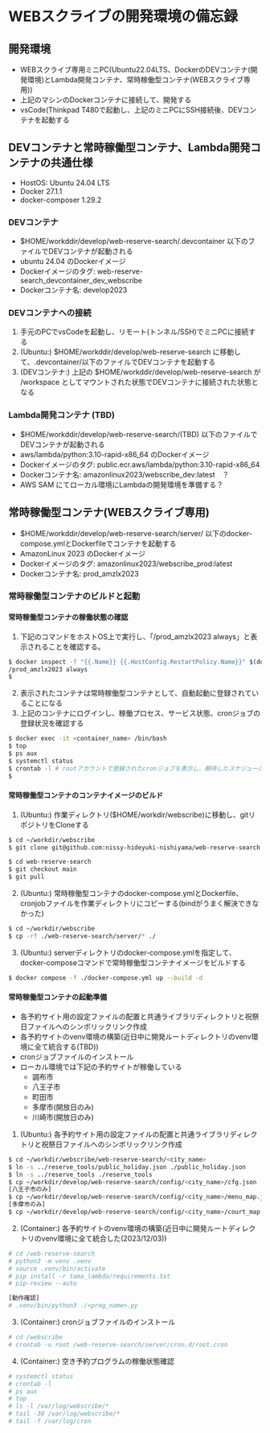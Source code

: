 # WEBスクライブの開発環境の備忘録


## 開発環境

- WEBスクライブ専用ミニPC(Ubuntu22.04LTS、DockerのDEVコンテナ(開発環境)とLambda開発コンテナ、常時稼働型コンテナ(WEBスクライブ専用))
- 上記のマシンのDockerコンテナに接続して、開発する
- vsCode(Thinkpad T480で起動し、上記のミニPCにSSH接続後、DEVコンテナを起動する

## DEVコンテナと常時稼働型コンテナ、Lambda開発コンテナの共通仕様

- HostOS: Ubuntu 24.04 LTS
- Docker 27.1.1
- docker-composer 1.29.2

### DEVコンテナ

- $HOME/workddir/develop/web-reserve-search/.devcontainer 以下のファイルでDEVコンテナが起動される
- ubuntu 24.04 のDockerイメージ
- Dockerイメージのタグ: web-reserve-search_devcontainer_dev_webscribe
- Dockerコンテナ名: develop2023

### DEVコンテナへの接続

1. 手元のPCでvsCodeを起動し、リモート(トンネル/SSH)でミニPCに接続する
2. (Ubuntu:) $HOME/workddir/develop/web-reserve-search に移動して、.devcontainer/以下のファイルでDEVコンテナを起動する
3. (DEVコンテナ:) 上記の $HOME/workddir/develop/web-reserve-search が /workspace としてマウントされた状態でDEVコンテナに接続された状態となる


### Lambda開発コンテナ (TBD)

- $HOME/workddir/develop/web-reserve-search/(TBD) 以下のファイルでDEVコンテナが起動される
- aws/lambda/python:3.10-rapid-x86_64 のDockerイメージ
- Dockerイメージのタグ: public.ecr.aws/lambda/python:3.10-rapid-x86_64
- Dockerコンテナ名:  amazonlinux2023/webscribe_dev:latest　？
- AWS SAM にてローカル環境にLambdaの開発環境を準備する？

## 常時稼働型コンテナ(WEBスクライブ専用)

- $HOME/workddir/develop/web-reserve-search/server/ 以下のdocker-compose.ymlとDockerfileでコンテナを起動する
- AmazonLinux 2023 のDockerイメージ
- Dockerイメージのタグ: amazonlinux2023/webscribe_prod:latest
- Dockerコンテナ名: prod_amzlx2023

### 常時稼働型コンテナのビルドと起動

#### 常時稼働型コンテナの稼働状態の確認

1. 下記のコマンドをホストOS上で実行し、「/prod_amzlx2023 always」と表示されることを確認する。
```bash
$ docker inspect -f "{{.Name}} {{.HostConfig.RestartPolicy.Name}}" $(docker ps -aq) | grep always
/prod_amzlx2023 always
$
```
2. 表示されたコンテナは常時稼働型コンテナとして、自動起動に登録されていることになる
3. 上記のコンテナにログインし、稼働プロセス、サービス状態、cronジョブの登録状況を確認する
```bash
$ docker exec -it <container_name> /bin/bash
$ top
$ ps aux
$ systemctl status
$ crontab -l # rootアカウントで登録されたcronジョブを表示し、期待したスケジュールが登録されていればよい
$
```

#### 常時稼働型コンテナのコンテナイメージのビルド

1. (Ubuntu:) 作業ディレクトリ($HOME/workdir/webscribe)に移動し、gitリポジトリをCloneする
```bash
$ cd ~/workdir/webscribe
$ git clone git@github.com:nissy-hideyuki-nishiyama/web-reserve-search.git

$ cd web-reserve-search
$ git checkout main
$ git pull
```

2. (Ubuntu:) 常時稼働型コンテナのdocker-compose.ymlとDockerfile、cronjobファイルを作業ディレクトリにコピーする(bindがうまく解決できなかった)
```bash
$ cd ~/workdir/webscribe
$ cp -rf ./web-reserve-search/server/* ./
```

3. (Ubuntu:) serverディレクトリのdocker-compose.ymlを指定して、docker-composeコマンドで常時稼働型コンテナイメージをビルドする
```bash
$ docker compose -f ./docker-compose.yml up --build -d
```


#### 常時稼働型コンテナの起動準備

- 各予約サイト用の設定ファイルの配置と共通ライブラリディレクトリと祝祭日ファイルへのシンボリックリンク作成
- 各予約サイトのvenv環境の構築(近日中に開発ルートディレクトリのvenv環境に全て統合する(TBD))
- cronジョブファイルのインストール
- ローカル環境では下記の予約サイトが稼働している
  - 調布市
  - 八王子市
  - 町田市
  - 多摩市(開放日のみ)
  - 川崎市(開放日のみ)

1. (Ubuntu:) 各予約サイト用の設定ファイルの配置と共通ライブラリディレクトリと祝祭日ファイルへのシンボリックリンク作成
```bash
$ cd ~/workdir/webscribe/web-reserve-search/<city_name>
$ ln -s ../reserve_tools/public_holiday.json ./public_holiday.json
$ ln -s ../reserve_tools ./reserve_tools
$ cp ~/workdir/develop/web-reserve-search/config/<city_name>/cfg.json ./
[八王子市のみ]
$ cp ~/workdir/develop/web-reserve-search/config/<city_name>/menu_map.json ./
[多摩市のみ]
$ cp ~/workdir/develop/web-reserve-search/config/<city_name>/court_map.json ./
```

2. (Container:) 各予約サイトのvenv環境の構築(近日中に開発ルートディレクトリのvenv環境に全て統合した(2023/12/03))
```bash
# cd /web-reserve-search
# python3 -m venv .venv
# source .venv/bin/activate
# pip install -r tama_lambda/requirements.txt
# pip-review --auto

[動作確認]
# .venv/bin/python3 ./<prog_name>.py
```

3. (Container:) cronジョブファイルのインストール
```bash
# cd /webscribe
# crontab -u root /web-reserve-search/server/cron.d/root.cron
```

4. (Container:) 空き予約プログラムの稼働状態確認
```bash
# systemctl status
# crontab -l 
# ps aux
# top
# ls -l /var/log/webscribe/*
# tail -30 /var/log/webscribe/*
# tail -f /var/log/cron
```
